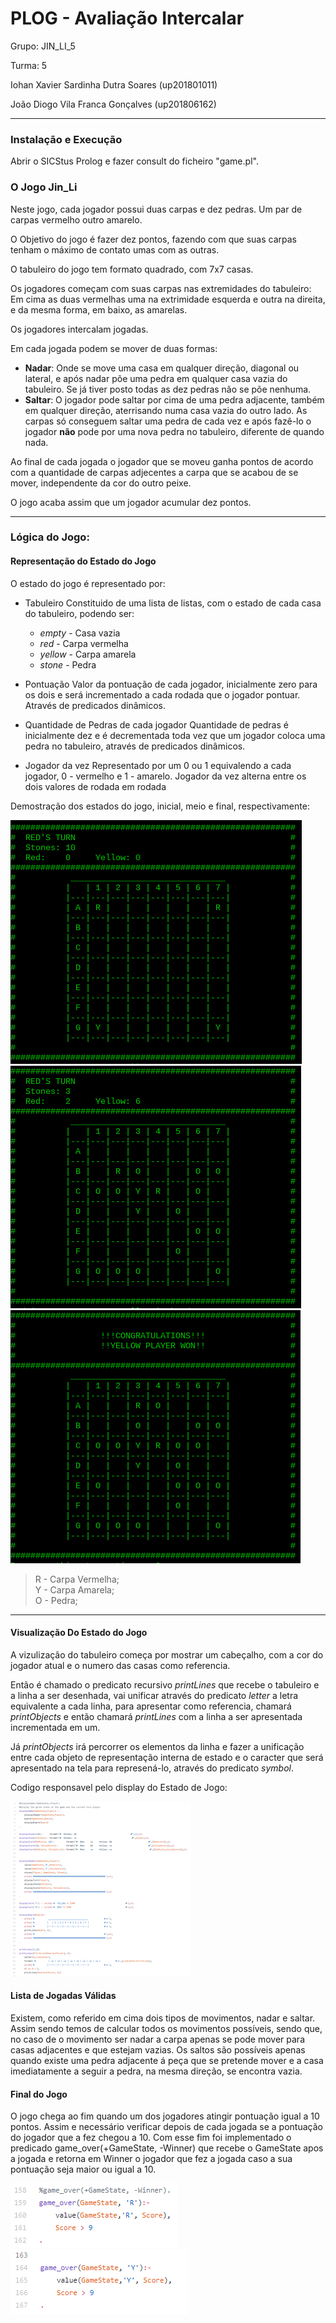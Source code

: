 # PLOG - Avaliação Intercalar

Grupo: JIN_LI_5

Turma: 5

Iohan Xavier Sardinha Dutra Soares (up201801011)

João Diogo Vila Franca Gonçalves (up201806162)

---
### Instalação e Execução
Abrir o SICStus Prolog e fazer consult do ficheiro "game.pl".

### O Jogo Jin_Li

Neste jogo, cada jogador possui duas carpas e dez pedras. Um par de carpas vermelho outro amarelo.

O Objetivo do jogo é fazer dez pontos, fazendo com que suas carpas tenham o máximo de contato umas com as outras.

O tabuleiro do jogo tem formato quadrado, com 7x7 casas.

Os jogadores começam com suas carpas nas extremidades do tabuleiro: Em cima as duas vermelhas uma na extrimidade esquerda e outra na direita, e da mesma forma, em baixo, as amarelas.

Os jogadores intercalam jogadas.

Em cada jogada podem se mover de duas formas:

- **Nadar**: Onde se move uma casa em qualquer direção, diagonal ou lateral, e após nadar põe uma pedra em qualquer casa vazia do tabuleiro. Se já tiver posto todas as dez pedras não se põe nenhuma.
- **Saltar**: O jogador pode saltar por cima de uma pedra adjacente, também em qualquer direção, aterrisando numa casa vazia do outro lado. As carpas só conseguem saltar uma pedra de cada vez e após fazê-lo o jogador **não** pode por uma nova pedra no tabuleiro, diferente de quando nada.

Ao final de cada jogada o jogador que se moveu ganha pontos de acordo com a quantidade de carpas adjecentes a carpa que se acabou de se mover, independente da cor do outro peixe.

O jogo acaba assim que um jogador acumular dez pontos.

---

### Lógica do Jogo:
#### Representação do Estado do Jogo   
O estado do jogo é representado por:

- Tabuleiro
  Constituido de uma lista de listas, com o estado de cada casa do tabuleiro, podendo ser:

  - _empty_ - Casa vazia
  - _red_ - Carpa vermelha
  - _yellow_ - Carpa amarela
  - _stone_ - Pedra

- Pontuação
  Valor da pontuação de cada jogador, inicialmente zero para os dois e será incrementado a cada rodada que o jogador pontuar. Através de predicados dinâmicos.
- Quantidade de Pedras de cada jogador
  Quantidade de pedras é inicialmente dez e é decrementada toda vez que um jogador coloca uma pedra no tabuleiro, através de predicados dinâmicos.
- Jogador da vez
  Representado por um 0 ou 1 equivalendo a cada jogador, 0 - vermelho e 1 - amarelo. Jogador da vez alterna entre os dois valores de rodada em rodada

Demostração dos estados do jogo, inicial, meio e final, respectivamente:

![Initial Games State](/initial.png)
![Middle Games State](/middle.png)
![Final Games State](/final.png)

> R - Carpa Vermelha;  
> Y - Carpa Amarela;  
> O - Pedra;

---

#### Visualização Do Estado do Jogo

A vizulização do tabuleiro começa por mostrar um cabeçalho, com a cor do jogador atual e o numero das casas como referencia.

Então é chamado o predicato recursivo _printLines_ que recebe o tabuleiro e a linha a ser desenhada, vai unificar através do predicato _letter_ a letra equivalente a cada linha, para apresentar como referencia, chamará _printObjects_ e então chamará _printLines_ com a linha a ser apresentada incrementada em um.

Já _printObjects_ irá percorrer os elementos da linha e fazer a unificação entre cada objeto de representação interna de estado e o caracter que será apresentado na tela para represená-lo, através do predicato _symbol_.

Codigo responsavel pelo display do Estado de Jogo:

![Display](/display.png)

#### Lista de Jogadas Válidas
Existem, como referido em cima dois tipos de movimentos, nadar e saltar. Assim sendo temos de calcular todos os movimentos possíveis, sendo que, no caso de o movimento ser nadar a carpa apenas se pode mover para casas adjacentes e que estejam vazias. Os saltos são possíveis apenas quando existe uma pedra adjacente
á peça que se pretende mover e a casa imediatamente a seguir a pedra, na mesma direção, se encontra vazia.

#### Final do Jogo
O jogo chega ao fim quando um dos jogadores atingir pontuação igual a 10 pontos. Assim e necessário verificar depois de cada jogada se a pontuação do jogador que a fez chegou a 10.
Com esse fim foi implementado o predicado game_over(+GameState, -Winner) que recebe o GameState apos a jogada e retorna em Winner o jogador que fez a jogada caso a sua pontuação seja maior ou igual a 10.  

![game_over1](/game_over_1.png)
![game_over2](/game_over_2.png)